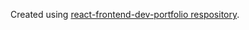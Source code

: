Created using [react-frontend-dev-portfolio respository](https://github.com/Dorota1997/react-frontend-dev-portfolio).